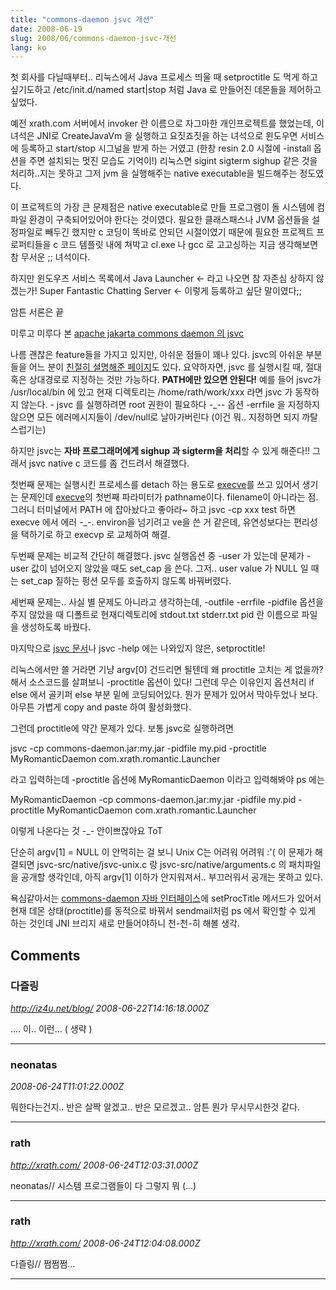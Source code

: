 ```yaml
---
title: "commons-daemon jsvc 개선"
date: 2008-06-19
slug: 2008/06/commons-daemon-jsvc-개선
lang: ko
---
```


첫 회사를 다닐때부터.. 리눅스에서 Java 프로세스 띄울 때 setproctitle 도 먹게 하고 싶기도하고
/etc/init.d/named start|stop 처럼 Java 로 만들어진 데몬들을 제어하고 싶었다. 

예전 xrath.com 서버에서 invoker 란 이름으로 자그마한 개인프로젝트를 했었는데, 이녀석은 JNI로 CreateJavaVm 을 실행하고 요짓죠짓을 하는 녀석으로 윈도우면 서비스에 등록하고 start/stop 시그널을 받게 하는 거였고 (한창 resin 2.0 시절에 -install 옵션을 주면 설치되는 멋진 모습도 기억이!) 리눅스면 sigint sigterm sighup 같은 것을 처리하..지는 못하고 그저 jvm 을 실행해주는 native executable을 빌드해주는 정도였다. 

이 프로젝트의 가장 큰 문제점은 native executable로 만들 프로그램이 돌 시스템에 컴파일 환경이 구축되어있어야 한다는 것이였다.  필요한 클래스패스나 JVM 옵션들을 설정파일로 빼두긴 했지만 c 코딩이 똑바로 안되던 시절이였기 때문에 필요한 프로젝트 프로퍼티들을 c 코드 템플릿 내에 쳐박고 cl.exe 나 gcc 로 고고싱하는 지금 생각해보면 참 무서운 ;; 녀석이다. 

하지만 윈도우즈 서비스 목록에서 Java Launcher <- 라고 나오면 참 자존심 상하지 않겠는가!
Super Fantastic Chatting Server <- 이렇게 등록하고 싶단 말이였다;; 

암튼 서론은 끝

미루고 미루다 본 [apache jakarta commons daemon 의 jsvc](http://commons.apache.org/daemon/jsvc.html)

나름 괜찮은 feature들을 가지고 있지만, 아쉬운 점들이 꽤나 있다.
jsvc의 아쉬운 부분들을 어느 분이 [친절히 설명해준 페이지](http://home.thatbox.net/~k4thryn/code/jsvc.html)도 있다. 요약하자면,
jsvc 를 실행시킬 때, 절대 혹은 상대경로로 지정하는 것만 가능하다. **PATH에만 있으면 안된다!** 예를 들어 jsvc가 /usr/local/bin 에 있고 현재 디렉토리는 /home/rath/work/xxx 라면 jsvc 가 동작하지 않는다. - jsvc 를 실행하려면 root 권한이 필요하다 -_-- 옵션 -errfile 을 지정하지 않으면 모든 에러메시지들이 /dev/null로 날아가버린다 (이건 뭐.. 지정하면 되지 까탈스럽기는)

하지만 jsvc는 **자바 프로그래머에게 sighup 과 sigterm을 처리**할 수 있게 해준다!!
그래서 jsvc native c 코드를 좀 건드려서 해결했다.

첫번째 문제는 실행시킨 프로세스를 detach 하는 용도로 [execve](http://docs.sun.com/app/docs/doc/816-5167/6mbb2jaf1?l=ko&a=view)를 쓰고 있어서 생기는 문제인데 [execve](http://docs.sun.com/app/docs/doc/816-5167/6mbb2jaf1?l=ko&a=view)의 첫번째 파라미터가 pathname이다. filename이 아니라는 점. 그러니 터미널에서 PATH 에 잡아놨다고 좋아라~ 하고 jsvc -cp xxx test 하면 execve 에서 에러 -_-.
environ을 넘기려고 ve을 쓴 거 같은데, 유연성보다는 편리성을 택하기로 하고 execvp 로 교체하여 해결.

두번째 문제는 비교적 간단히 해결했다. jsvc 실행옵션 중 -user 가 있는데 문제가 -user 값이 넘어오지 않았을 때도 set_cap 을 쓴다. 그저.. user value 가 NULL 일 때는 set_cap 질하는 펑션 모두를 호출하지 않도록 바꿔버렸다.

세번째 문제는.. 사실 별 문제도 아니라고 생각하는데, -outfile -errfile -pidfile 옵션을 주지 않았을 때 디폴트로 현재디렉토리에 stdout.txt stderr.txt pid 란 이름으로 파일을 생성하도록 바꿨다.

마지막으로 [jsvc 문서](http://commons.apache.org/daemon/jsvc.html)나 jsvc -help 에는 나와있지 않은, setproctitle!

리눅스에서만 쓸 거라면 기냥 argv[0] 건드리면 될텐데 왜 proctitle 고치는 게 없을까? 해서 소스코드를 살펴보니 -proctitle 옵션이 있다! 그런데 무슨 이유인지 옵션처리 if else 에서 골키퍼 else 부분 밑에 코딩되어있다. 뭔가 문제가 있어서 막아두었나 보다. 아무튼 가볍게 copy and paste 하여 활성화했다.

그런데 proctitle에 약간 문제가 있다. 보통 jsvc로 실행하려면

jsvc -cp commons-daemon.jar:my.jar -pidfile my.pid -proctitle MyRomanticDaemon com.xrath.romantic.Launcher 

라고 입력하는데 -proctitle 옵션에 MyRomanticDaemon 이라고 입력해봐야 ps 에는

MyRomanticDaemon -cp commons-daemon.jar:my.jar -pidfile my.pid -proctitle MyRomanticDaemon com.xrath.romantic.Launcher 

이렇게 나온다는 것 -_-
안이쁘잖아요 ToT

단순히 argv[1] = NULL 이 안먹히는 걸 보니 Unix C는 어려워 어려워 :'(
이 문제가 해결되면 jsvc-src/native/jsvc-unix.c 랑 jsvc-src/native/arguments.c 의 패치파일을 공개할 생각인데, 아직 argv[1] 이하가 안지워져서.. 부끄러워서 공개는 못하고 있다.

욕심같아서는 [commons-daemon 자바 인터페이스](/devdoc/jsvc/)에 setProcTitle 메서드가 있어서 현재 데몬 상태(proctitle)를 동적으로 바꿔서 sendmail처럼 ps 에서 확인할 수 있게 하는 것인데 JNI 브리지 새로 만들어야하니 천-천-히 해볼 생각.

## Comments

### 다즐링
*http://iz4u.net/blog/*
*2008-06-22T14:16:18.000Z*

....  이.. 이런... ( 생략 )

---

### neonatas
*2008-06-24T11:01:22.000Z*

뭐한다는건지.. 반은 살짝 알겠고.. 반은 모르겠고.. 암튼 뭔가 무시무시한것 같다.

---

### rath
*http://xrath.com/*
*2008-06-24T12:03:31.000Z*

neonatas// 시스템 프로그램들이 다 그렇지 뭐 (...)

---

### rath
*http://xrath.com/*
*2008-06-24T12:04:08.000Z*

다즐링// 쩜쩜쩜...

---

